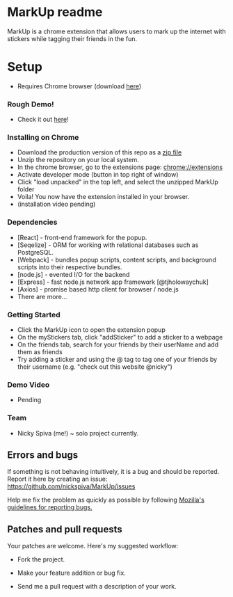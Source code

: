 # MarkUp readme

MarkUp is a chrome extension that allows users to mark up the internet with stickers while tagging their friends in the fun.

# Setup

- Requires Chrome browser (download [here][chromelink])

### Rough Demo!

- Check it out [here](https://www.youtube.com/watch?v=Bg9fpmVAtC4&feature=youtu.be)!

### Installing on Chrome

- Download the production version of this repo as a [zip file](https://drive.google.com/file/d/1D5tYmUUFfnZPVMONDHyT0HwBI310FSB0/view?usp=sharing)
- Unzip the repository on your local system.
- In the chrome browser, go to the extensions page: [chrome://extensions][extensionspage]
- Activate developer mode (button in top right of window)
- Click "load unpacked" in the top left, and select the unzipped MarkUp folder
- Voila! You now have the extension installed in your browser.
- (installation video pending)

### Dependencies

- [React] - front-end framework for the popup.
- [Seqelize] - ORM for working with relational databases such as PostgreSQL.
- [Webpack] - bundles popup scripts, content scripts, and background scripts into their respective bundles.
- [node.js] - evented I/O for the backend
- [Express] - fast node.js network app framework [@tjholowaychuk]
- [Axios] - promise based http client for browser / node.js
- There are more...

### Getting Started

- Click the MarkUp icon to open the extension popup
- On the myStickers tab, click "addSticker" to add a sticker to a webpage
- On the friends tab, search for your friends by their userName and add them as friends
- Try adding a sticker and using the @ tag to tag one of your friends by their username (e.g. "check out this website @nicky")

### Demo Video

- Pending

### Team

- Nicky Spiva (me!) ~ solo project currently.

## Errors and bugs

If something is not behaving intuitively, it is a bug and should be reported.
Report it here by creating an issue: https://github.com/nickspiva/MarkUp/issues

Help me fix the problem as quickly as possible by following [Mozilla's guidelines for reporting bugs.](https://developer.mozilla.org/en-US/docs/Mozilla/QA/Bug_writing_guidelines#General_Outline_of_a_Bug_Report)

## Patches and pull requests

Your patches are welcome. Here's my suggested workflow:

- Fork the project.
- Make your feature addition or bug fix.
- Send me a pull request with a description of your work.

  [chromeLink]: <https://www.google.com/chrome/?brand=CHBD&gclid=Cj0KCQjwoub3BRC6ARIsABGhnyYAVyBfAvqjg3BySoppYwhUPkPBvMLxY_kBGWhdHmMza5t-U3pjm2oaAjGSEALw_wcB&gclsrc=aw.ds>
  [extensionsPage]: <chrome://extensions>
